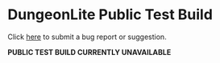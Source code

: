# DungeonLite Public Test Build
Click [here](https://github.com/DungeonLite/DungeonLitePTB/issues/new/choose) to submit a bug report or suggestion.

**PUBLIC TEST BUILD CURRENTLY UNAVAILABLE**
